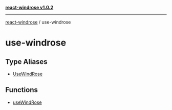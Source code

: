 [**react-windrose v1.0.2**](../README.md)

***

[react-windrose](../README.md) / use-windrose

# use-windrose

## Type Aliases

- [UseWindRose](type-aliases/UseWindRose.md)

## Functions

- [useWindRose](functions/useWindRose.md)

